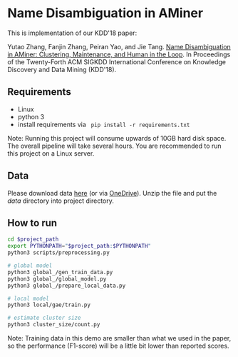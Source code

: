 Name Disambiguation in AMiner
============
This is implementation of our KDD'18 paper:

Yutao Zhang, Fanjin Zhang, Peiran Yao, and Jie Tang. [Name Disambiguation in AMiner: Clustering, Maintenance, and Human in the Loop](http://keg.cs.tsinghua.edu.cn/jietang/publications/kdd18_yutao-AMiner-Name-Disambiguation.pdf). In Proceedings of the Twenty-Forth ACM SIGKDD International Conference on Knowledge Discovery and Data Mining (KDD'18).

## Requirements
- Linux
- python 3
- install requirements via ```
pip install -r requirements.txt``` 

Note: Running this project will consume upwards of 10GB hard disk space. The overall pipeline will take several hours. You are recommended to run this project on a Linux server.

## Data
Please download data [here](https://static.aminer.cn/misc/na-data-kdd18.zip) (or via [OneDrive](https://1drv.ms/u/s!AjyjU4F_oXtllmRV9aFPN1bpkEBY)). Unzip the file and put the _data_ directory into project directory.

## How to run
```bash
cd $project_path
export PYTHONPATH="$project_path:$PYTHONPATH"
python3 scripts/preprocessing.py

# global model
python3 global_/gen_train_data.py
python3 global_/global_model.py
python3 global_/prepare_local_data.py

# local model
python3 local/gae/train.py

# estimate cluster size
python3 cluster_size/count.py
```
Note: Training data in this demo are smaller than what we used in the paper, so the performance (F1-score) will be a little bit lower than reported scores.
